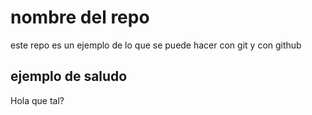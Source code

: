 # nombre del repo

este repo es un ejemplo de lo que se puede hacer con git y con github

## ejemplo de saludo

Hola que tal?